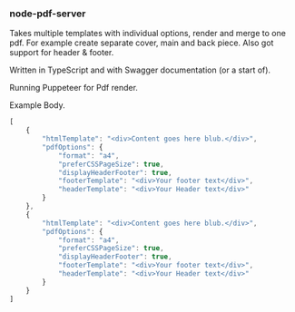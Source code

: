 ### node-pdf-server
Takes multiple templates with individual options, render and merge to one pdf. For
example create separate cover, main and back piece. Also got support for header & footer.

Written in TypeScript and with Swagger documentation (or a start of).

Running Puppeteer for Pdf render.


Example Body.
```javascript
[
    {
        "htmlTemplate": "<div>Content goes here blub.</div>",
        "pdfOptions": {
            "format": "a4",
            "preferCSSPageSize": true,
            "displayHeaderFooter": true,
            "footerTemplate": "<div>Your footer text</div>",
            "headerTemplate": "<div>Your Header text</div>"
        }
    },
    {
        "htmlTemplate": "<div>Content goes here blub.</div>",
        "pdfOptions": {
            "format": "a4",
            "preferCSSPageSize": true,
            "displayHeaderFooter": true,
            "footerTemplate": "<div>Your footer text</div>",
            "headerTemplate": "<div>Your Header text</div>"
        }
    }
]
```
